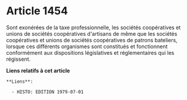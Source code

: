 # Article 1454

Sont exonérées de la taxe professionnelle, les sociétés coopératives et unions de sociétés coopératives d'artisans de même
que les sociétés coopératives et unions de sociétés coopératives de patrons bateliers, lorsque ces différents organismes sont
constitués et fonctionnent conformément aux dispositions législatives et réglementaires qui les régissent.

**Liens relatifs à cet article**

	**Liens**:

	  - HISTO: EDITION 1979-07-01
